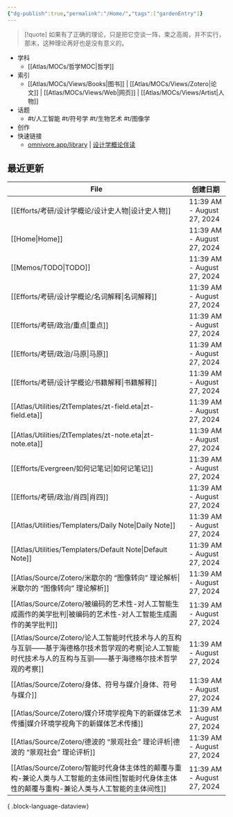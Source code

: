 ```yaml
---
{"dg-publish":true,"permalink":"/Home/","tags":["gardenEntry"]}
---
```



> [!quote] 如果有了正确的理论，只是把它空谈一阵，束之高阁，并不实行，那末，这种理论再好也是没有意义的。

- 学科
	- [[Atlas/MOCs/哲学MOC\|哲学]]
- 索引
	- [[Atlas/MOCs/Views/Books\|图书]] | [[Atlas/MOCs/Views/Zotero\|论文]] | [[Atlas/MOCs/Views/Web\|网页]] | [[Atlas/MOCs/Views/Artist\|人物]]
- 话题
	- #t/人工智能 #t/符号学 #t/生物艺术 #t/图像学
- 创作
- 快速链接
	- [omnivore.app/library](https://omnivore.app/library) | [设计学概论伴读](https://www.bilibili.com/video/BV1aa4y1j76h/)

## 最近更新

| File                                                                                            | 创建日期                       |
| ----------------------------------------------------------------------------------------------- | -------------------------- |
| [[Efforts/考研/设计学概论/设计史人物\|设计史人物]]                                                            | 11:39 AM - August 27, 2024 |
| [[Home\|Home]]                                                                               | 11:39 AM - August 27, 2024 |
| [[Memos/TODO\|TODO]]                                                                         | 11:39 AM - August 27, 2024 |
| [[Efforts/考研/设计学概论/名词解释\|名词解释]]                                                              | 11:39 AM - August 27, 2024 |
| [[Efforts/考研/政治/重点\|重点]]                                                                     | 11:39 AM - August 27, 2024 |
| [[Efforts/考研/政治/马原\|马原]]                                                                     | 11:39 AM - August 27, 2024 |
| [[Efforts/考研/设计学概论/书籍解释\|书籍解释]]                                                              | 11:39 AM - August 27, 2024 |
| [[Atlas/Utilities/ZtTemplates/zt-field.eta\|zt-field.eta]]                                   | 11:39 AM - August 27, 2024 |
| [[Atlas/Utilities/ZtTemplates/zt-note.eta\|zt-note.eta]]                                     | 11:39 AM - August 27, 2024 |
| [[Efforts/Evergreen/如何记笔记\|如何记笔记]]                                                           | 11:39 AM - August 27, 2024 |
| [[Efforts/考研/政治/肖四\|肖四]]                                                                     | 11:39 AM - August 27, 2024 |
| [[Atlas/Utilities/Templaters/Daily Note\|Daily Note]]                                        | 11:39 AM - August 27, 2024 |
| [[Atlas/Utilities/Templaters/Default Note\|Default Note]]                                    | 11:39 AM - August 27, 2024 |
| [[Atlas/Source/Zotero/米歇尔的 “图像转向” 理论解析\|米歇尔的 “图像转向” 理论解析]]                                   | 11:39 AM - August 27, 2024 |
| [[Atlas/Source/Zotero/被编码的艺术性-对人工智能生成画作的美学批判\|被编码的艺术性-对人工智能生成画作的美学批判]]                       | 11:39 AM - August 27, 2024 |
| [[Atlas/Source/Zotero/论人工智能时代技术与人的互构与互驯——基于海德格尔技术哲学观的考察\|论人工智能时代技术与人的互构与互驯——基于海德格尔技术哲学观的考察]] | 11:39 AM - August 27, 2024 |
| [[Atlas/Source/Zotero/身体、符号与媒介\|身体、符号与媒介]]                                                   | 11:39 AM - August 27, 2024 |
| [[Atlas/Source/Zotero/媒介环境学视角下的新媒体艺术传播\|媒介环境学视角下的新媒体艺术传播]]                                   | 11:39 AM - August 27, 2024 |
| [[Atlas/Source/Zotero/德波的 “景观社会” 理论评析\|德波的 “景观社会” 理论评析]]                                     | 11:39 AM - August 27, 2024 |
| [[Atlas/Source/Zotero/智能时代身体主体性的颠覆与重构-兼论人类与人工智能的主体间性\|智能时代身体主体性的颠覆与重构-兼论人类与人工智能的主体间性]]       | 11:39 AM - August 27, 2024 |

{ .block-language-dataview}
